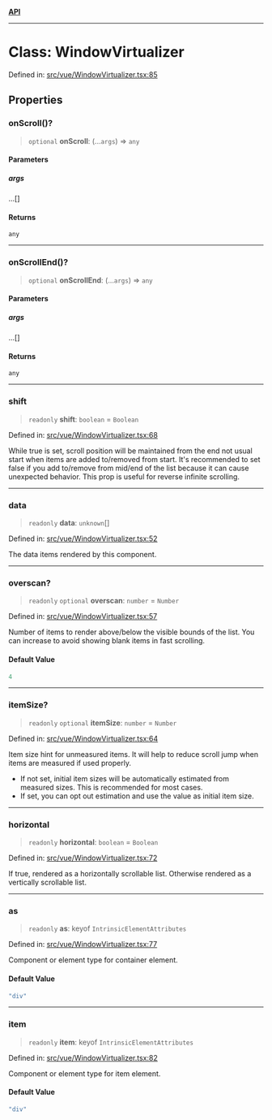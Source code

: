 [**API**](../../API.md)

***

# Class: WindowVirtualizer

Defined in: [src/vue/WindowVirtualizer.tsx:85](https://github.com/inokawa/virtua/blob/268af5948545eee27d897af009097898db266a80/src/vue/WindowVirtualizer.tsx#L85)

## Properties

### onScroll()?

> `optional` **onScroll**: (...`args`) => `any`

#### Parameters

##### args

...\[\]

#### Returns

`any`

***

### onScrollEnd()?

> `optional` **onScrollEnd**: (...`args`) => `any`

#### Parameters

##### args

...\[\]

#### Returns

`any`

***

### shift

> `readonly` **shift**: `boolean` = `Boolean`

Defined in: [src/vue/WindowVirtualizer.tsx:68](https://github.com/inokawa/virtua/blob/268af5948545eee27d897af009097898db266a80/src/vue/WindowVirtualizer.tsx#L68)

While true is set, scroll position will be maintained from the end not usual start when items are added to/removed from start. It's recommended to set false if you add to/remove from mid/end of the list because it can cause unexpected behavior. This prop is useful for reverse infinite scrolling.

***

### data

> `readonly` **data**: `unknown`[]

Defined in: [src/vue/WindowVirtualizer.tsx:52](https://github.com/inokawa/virtua/blob/268af5948545eee27d897af009097898db266a80/src/vue/WindowVirtualizer.tsx#L52)

The data items rendered by this component.

***

### overscan?

> `readonly` `optional` **overscan**: `number` = `Number`

Defined in: [src/vue/WindowVirtualizer.tsx:57](https://github.com/inokawa/virtua/blob/268af5948545eee27d897af009097898db266a80/src/vue/WindowVirtualizer.tsx#L57)

Number of items to render above/below the visible bounds of the list. You can increase to avoid showing blank items in fast scrolling.

#### Default Value

```ts
4
```

***

### itemSize?

> `readonly` `optional` **itemSize**: `number` = `Number`

Defined in: [src/vue/WindowVirtualizer.tsx:64](https://github.com/inokawa/virtua/blob/268af5948545eee27d897af009097898db266a80/src/vue/WindowVirtualizer.tsx#L64)

Item size hint for unmeasured items. It will help to reduce scroll jump when items are measured if used properly.

- If not set, initial item sizes will be automatically estimated from measured sizes. This is recommended for most cases.
- If set, you can opt out estimation and use the value as initial item size.

***

### horizontal

> `readonly` **horizontal**: `boolean` = `Boolean`

Defined in: [src/vue/WindowVirtualizer.tsx:72](https://github.com/inokawa/virtua/blob/268af5948545eee27d897af009097898db266a80/src/vue/WindowVirtualizer.tsx#L72)

If true, rendered as a horizontally scrollable list. Otherwise rendered as a vertically scrollable list.

***

### as

> `readonly` **as**: keyof `IntrinsicElementAttributes`

Defined in: [src/vue/WindowVirtualizer.tsx:77](https://github.com/inokawa/virtua/blob/268af5948545eee27d897af009097898db266a80/src/vue/WindowVirtualizer.tsx#L77)

Component or element type for container element.

#### Default Value

```ts
"div"
```

***

### item

> `readonly` **item**: keyof `IntrinsicElementAttributes`

Defined in: [src/vue/WindowVirtualizer.tsx:82](https://github.com/inokawa/virtua/blob/268af5948545eee27d897af009097898db266a80/src/vue/WindowVirtualizer.tsx#L82)

Component or element type for item element.

#### Default Value

```ts
"div"
```
